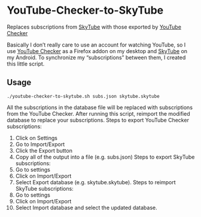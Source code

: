 # YouTube-Checker-to-SkyTube
Replaces subscriptions from [SkyTube](https://skytube-app.com/) with those exported by [YouTube Checker](https://github.com/XrXr/YoutubeSubscriptionChecker)

Basically I don’t really care to use an account for watching YouTube, so I use [YouTube Checker](https://github.com/XrXr/YoutubeSubscriptionChecker) as a Firefox addon on my desktop and [SkyTube](https://skytube-app.com/) on my Android.  To synchronize my “subscriptions” between them, I created this little script.

## Usage
`./youtube-checker-to-skytube.sh subs.json skytube.skytube`

All the subscriptions in the database file will be replaced with subscriptions from the YouTube Checker.
After running this script, reimport the modified database to replace your subscriptions.
Steps to export YouTube Checker subscriptions:
1. Click on Settings
2. Go to Import/Export
3. Click the Export button
4. Copy all of the output into a file (e.g. subs.json)
Steps to export SkyTube subscriptions:
1. Go to settings
2. Click on Import/Export
3. Select Export database (e.g. skytube.skytube).
Steps to reimport SkyTube subscriptions:
1. Go to settings
2. Click on Import/Export
3. Select Import database and select the updated database.
